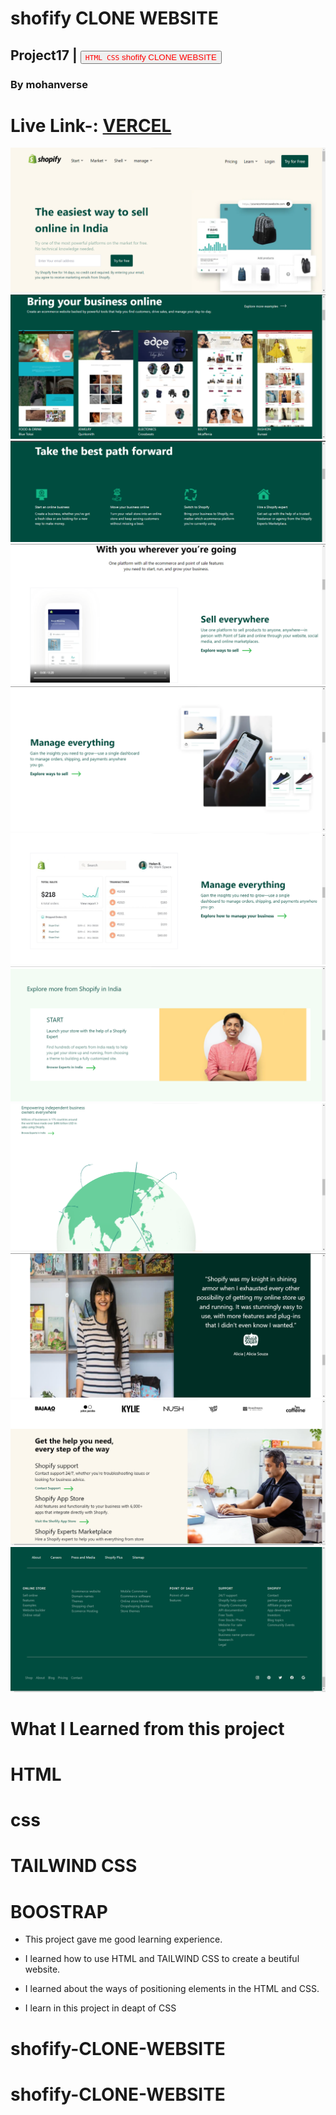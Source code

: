 # shofify CLONE WEBSITE
## Project17 | <a><button name="button" style = "color: red" onclick="https:">`HTML CSS` shofify CLONE WEBSITE</button></a>
### By mohanverse

# Live Link-: [VERCEL](https://vercel.com/mohanverse/shofify-clone-website/3gX1bUArwUzCEkjD1iRrDNQh5mN8)

![project17](./screenshotes/Screenshot%20(119).png)
![project17](./screenshotes/Screenshot%20(120).png)
![project17](./screenshotes/Screenshot%20(121).png)
![project17](./screenshotes/Screenshot%20(122).png)
![project17](./screenshotes/Screenshot%20(123).png)
![project17](./screenshotes/Screenshot%20(124).png)
![project17](./screenshotes/Screenshot%20(125).png)
![project17](./screenshotes/Screenshot%20(126).png)
![project17](./screenshotes/Screenshot%20(127).png)
![project17](./screenshotes/Screenshot%20(128).png)
![project17](./screenshotes/Screenshot%20(129).png)

# What I Learned from this project
# HTML
# css
# TAILWIND CSS
# BOOSTRAP

* This project gave me good learning experience.

* I learned how to use HTML and TAILWIND CSS to create a beutiful website.

* I learned about the ways of positioning elements in the HTML and CSS.
* I learn in this project in deapt of CSS

# shofify-CLONE-WEBSITE
# shofify-CLONE-WEBSITE
